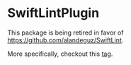 # SwiftLintPlugin

This package is being retired in favor of https://github.com/alandeguz/SwiftLint. 

More specifically, checkout this [tag](https://github.com/alandeguz/SwiftLint/tree/0.54.0).
